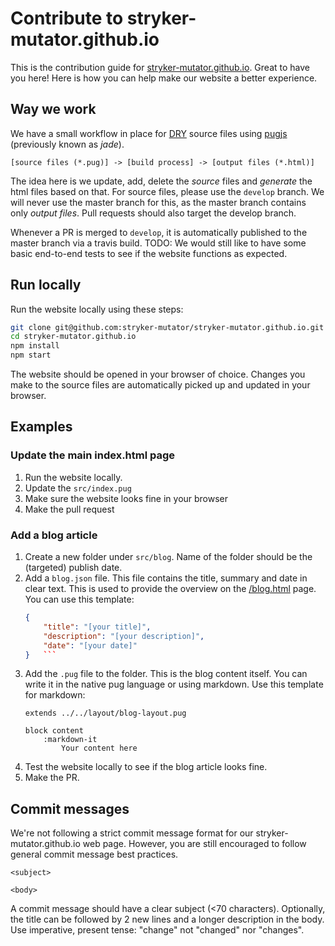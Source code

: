# Contribute to stryker-mutator.github.io

This is the contribution guide for [stryker-mutator.github.io](https://stryker-mutator.github.io). Great to have you here! Here is how you can help make our website a better experience.

## Way we work

We have a small workflow in place for [DRY](https://en.wikipedia.org/wiki/Don%27t_repeat_yourself) source files using [pugjs](https://pugjs.org) (previously known as _jade_).

```
[source files (*.pug)] -> [build process] -> [output files (*.html)]
``` 

The idea here is we update, add, delete the _source_ files and _generate_ the html files based on that. 
For source files, please use the `develop` branch. We will never use the master branch for this, as the master branch contains only _output files_.
Pull requests should also target the develop branch.

Whenever a PR is merged to `develop`, it is automatically published to the master branch via a travis build. 
TODO: We would still like to have some basic end-to-end tests to see if the website functions as expected.

## Run locally

Run the website locally using these steps:

```bash
git clone git@github.com:stryker-mutator/stryker-mutator.github.io.git
cd stryker-mutator.github.io
npm install
npm start
```

The website should be opened in your browser of choice. Changes you make to the source files are automatically picked up and updated in your browser.

## Examples 

### Update the main index.html page

1. Run the website locally.
1. Update the `src/index.pug`
1. Make sure the website looks fine in your browser
1. Make the pull request

### Add a blog article

1. Create a new folder under `src/blog`. Name of the folder should be the (targeted) publish date.
1. Add a `blog.json` file. This file contains the title, summary and date in clear text. This is used to provide the overview on the [/blog.html](http://stryker-mutator.github.io/blog.html) page. You can use this template:
    ```json
    {
        "title": "[your title]",
        "description": "[your description]",
        "date": "[your date]"
    }   ```
1. Add the `.pug` file to the folder. This is the blog content itself. You can write it in the native pug language or using markdown. Use this template for markdown:
    ```pug
    extends ../../layout/blog-layout.pug

    block content
        :markdown-it
            Your content here
    ```
1. Test the website locally to see if the blog article looks fine.
1. Make the PR.

## Commit messages

We're not following a strict commit message format for our stryker-mutator.github.io web page. However, you are still encouraged to follow general commit message best practices. 

```
<subject>
 
<body>
```

A commit message should have a clear subject (<70 characters). Optionally, the title can be followed by 2 new lines and a longer description in the body. Use imperative, present tense: "change" not "changed" nor "changes".
